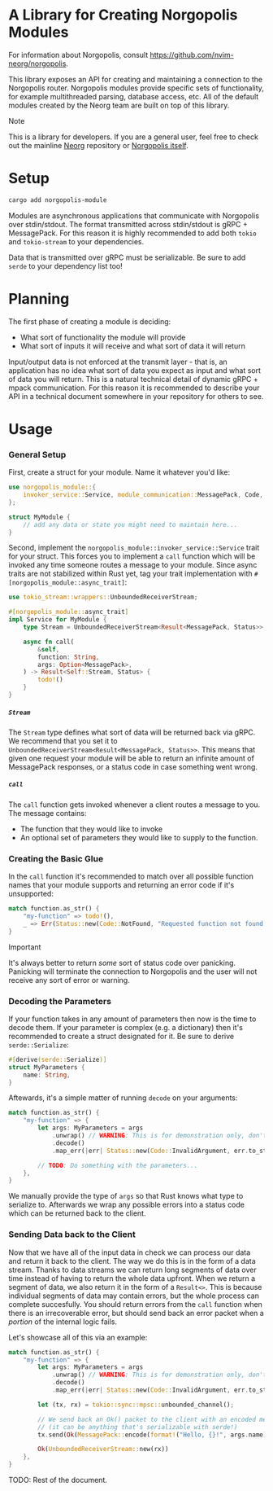 # A Library for Creating Norgopolis Modules

For information about Norgopolis, consult https://github.com/nvim-neorg/norgopolis.

This library exposes an API for creating and maintaining a connection to the Norgopolis router.
Norgopolis modules provide specific sets of functionality, for example multithreaded parsing, database
access, etc. All of the default modules created by the Neorg team are built on top of this library.

> [!NOTE]
> This is a library for developers. If you are a general user, feel free to check out the
> mainline [Neorg](https://github.com/nvim-neorg/neorg) repository or
> [Norgopolis itself](https://github.com/nvim-neorg/norgopolis).

# Setup

```sh
cargo add norgopolis-module
```

Modules are asynchronous applications that communicate with Norgopolis over stdin/stdout.
The format transmitted across stdin/stdout is gRPC + MessagePack. For this reason it is highly recommended
to add both `tokio` and `tokio-stream` to your dependencies.

Data that is transmitted over gRPC must be serializable. Be sure to add `serde` to your dependency
list too!

# Planning

The first phase of creating a module is deciding:
- What sort of functionality the module will provide
- What sort of inputs it will receive and what sort of data it will return

Input/output data is not enforced at the transmit layer - that is, an application
has no idea what sort of data you expect as input and what sort of data you will return.
This is a natural technical detail of dynamic gRPC + mpack communication. For this reason it is recommended
to describe your API in a technical document somewhere in your repository for others to see.

# Usage

### General Setup

First, create a struct for your module. Name it whatever you'd like:

```rs
use norgopolis_module::{
    invoker_service::Service, module_communication::MessagePack, Code, Module, Status,
};

struct MyModule {
    // add any data or state you might need to maintain here...
}
```

Second, implement the `norgopolis_module::invoker_service::Service` trait for your struct.
This forces you to implement a `call` function which will be invoked any time someone routes
a message to your module. Since async traits are not stabilized within Rust yet, tag your
trait implementation with `#[norgopolis_module::async_trait]`:

```rs
use tokio_stream::wrappers::UnboundedReceiverStream;

#[norgopolis_module::async_trait]
impl Service for MyModule {
    type Stream = UnboundedReceiverStream<Result<MessagePack, Status>>;

    async fn call(
        &self,
        function: String,
        args: Option<MessagePack>,
    ) -> Result<Self::Stream, Status> {
        todo!()
    }
}
```

##### `Stream`

The `Stream` type defines what sort of data will be returned back via gRPC. We recommend
that you set it to `UnboundedReceiverStream<Result<MessagePack, Status>>`. This means that
given one request your module will be able to return an infinite amount of MessagePack responses,
or a status code in case something went wrong.

##### `call`

The `call` function gets invoked whenever a client routes a message to you. The message contains:
- The function that they would like to invoke
- An optional set of parameters they would like to supply to the function.

### Creating the Basic Glue

In the `call` function it's recommended to match over all possible function names that your module
supports and returning an error code if it's unsupported:

```rs
match function.as_str() {
    "my-function" => todo!(),
    _ => Err(Status::new(Code::NotFound, "Requested function not found!")),
}
```

> [!IMPORTANT]
> It's always better to return *some* sort of status code over panicking.
> Panicking will terminate the connection to Norgopolis and the user will not receive
> any sort of error or warning.

### Decoding the Parameters

If your function takes in any amount of parameters then now is the time to decode them.
If your parameter is complex (e.g. a dictionary) then it's recommended to create a struct
designated for it. Be sure to derive `serde::Serialize`:

```rs
#[derive(serde::Serialize)]
struct MyParameters {
    name: String,
}
```

Aftewards, it's a simple matter of running `decode` on your arguments:

```rs
match function.as_str() {
    "my-function" => {
        let args: MyParameters = args
            .unwrap() // WARNING: This is for demonstration only, don't actually do this :)
            .decode()
            .map_err(|err| Status::new(Code::InvalidArgument, err.to_string()))?;

        // TODO: Do something with the parameters...
    },
}
```

We manually provide the type of `args` so that Rust knows what type to serialize to.
Afterwards we wrap any possible errors into a status code which can be returned back to the client.

### Sending Data back to the Client

Now that we have all of the input data in check we can process our data and return it back to the client.
The way we do this is in the form of a data stream. Thanks to data streams we can return long segments of
data over time instead of having to return the whole data upfront. When we return a segment of data, we
also return it in the form of a `Result<>`. This is because individual segments of data may contain errors,
but the whole process can complete succesfully. You should return errors from the `call` function when there
is an irrecoverable error, but should send back an error packet when a *portion* of the internal logic fails.

Let's showcase all of this via an example:

```rs
match function.as_str() {
    "my-function" => {
        let args: MyParameters = args
            .unwrap() // WARNING: This is for demonstration only, don't actually do this :)
            .decode()
            .map_err(|err| Status::new(Code::InvalidArgument, err.to_string()))?;

        let (tx, rx) = tokio::sync::mpsc::unbounded_channel();

        // We send back an Ok() packet to the client with an encoded message of our choice
        // (it can be anything that's serializable with serde!)
        tx.send(Ok(MessagePack::encode(format!("Hello, {}!", args.name)))).unwrap();

        Ok(UnboundedReceiverStream::new(rx))
    },
}
```

TODO: Rest of the document.
